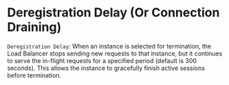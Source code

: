 # Deregistration Delay (Or Connection Draining)

`Deregistration Delay`: When an instance is selected for termination, the Load Balancer stops sending new requests to that instance, but it continues to serve the in-flight requests for a specified period (default is 300 seconds). This allows the instance to gracefully finish active sessions before termination.

